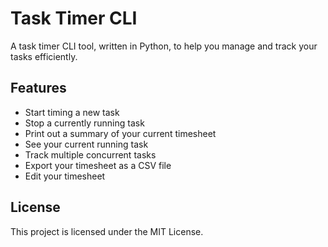 # Task Timer CLI

A task timer CLI tool, written in Python, to help you manage and track your tasks efficiently.

## Features

- Start timing a new task
- Stop a currently running task
- Print out a summary of your current timesheet
- See your current running task
- Track multiple concurrent tasks
- Export your timesheet as a CSV file
- Edit your timesheet


## License

This project is licensed under the MIT License.
